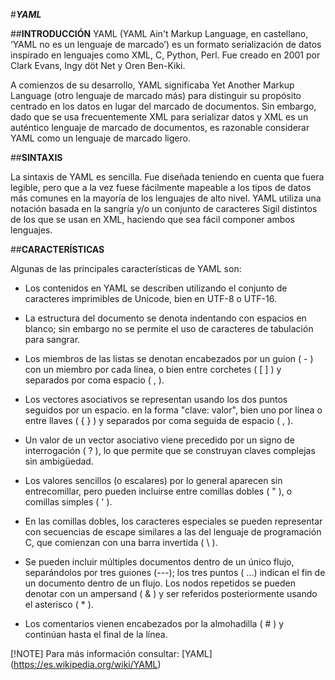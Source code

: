 #***YAML***

##**INTRODUCCIÓN**
YAML (YAML Ain't Markup Language, en castellano, ‘YAML no es un lenguaje de marcado’) es un formato serialización de datos inspirado en lenguajes como XML, C, Python, Perl. Fue creado en 2001 por Clark Evans, Ingy döt Net y Oren Ben-Kiki.

A comienzos de su desarrollo, YAML significaba Yet Another Markup Language (otro lenguaje de marcado más) para distinguir su propósito centrado en los datos en lugar del marcado de documentos. Sin embargo, dado que se usa frecuentemente XML para serializar datos y XML es un auténtico lenguaje de marcado de documentos, es razonable considerar YAML como un lenguaje de marcado ligero.

##**SINTAXIS**

La sintaxis de YAML es sencilla. Fue diseñada teniendo en cuenta que fuera legible, pero que a la vez fuese fácilmente mapeable a los tipos de datos más comunes en la mayoría de los lenguajes de alto nivel. 
YAML utiliza una notación basada en la sangría y/o un conjunto de caracteres Sigil distintos de los que se usan en XML, haciendo que sea fácil componer ambos lenguajes.

##**CARACTERÍSTICAS**

Algunas de las principales características de YAML son: 

* Los contenidos en YAML se describen utilizando el conjunto de caracteres imprimibles de Unicode, bien en UTF-8 o UTF-16.

* La estructura del documento se denota indentando con espacios en blanco; sin embargo no se permite el uso de caracteres de tabulación para sangrar.

* Los miembros de las listas se denotan encabezados por un guion ( - ) con un miembro por cada línea, o bien entre corchetes ( [   ] ) y separados por coma espacio ( , ).

* Los vectores asociativos se representan usando los dos puntos seguidos por un espacio. en la forma "clave: valor", bien uno por línea o entre llaves ( {   } ) y separados por coma seguida de espacio ( , ).

* Un valor de un vector asociativo viene precedido por un signo de interrogación ( ? ), lo que permite que se construyan claves complejas sin ambigüedad.

* Los valores sencillos (o escalares) por lo general aparecen sin entrecomillar, pero pueden incluirse entre comillas dobles ( " ), o comillas simples ( ' ).

* En las comillas dobles, los caracteres especiales se pueden representar con secuencias de escape similares a las del lenguaje de programación C, que comienzan con una barra invertida ( \ ).

* Se pueden incluir múltiples documentos dentro de un único flujo, separándolos por tres guiones (---); los tres puntos ( ...) indican el fin de un documento dentro de un flujo.
Los nodos repetidos se pueden denotar con un ampersand ( & ) y ser referidos posteriormente usando el asterisco ( * ).

* Los comentarios vienen encabezados por la almohadilla ( # ) y continúan hasta el final de la línea.

[!NOTE]
Para más información consultar: [YAML] (https://es.wikipedia.org/wiki/YAML)





